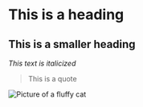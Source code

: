 # This is a heading
## This is a smaller heading

_This text is italicized_

> This is a quote


![Picture of a fluffy cat](https://images.rawpixel.com/image_1100/cHJpdmF0ZS9sci9pbWFnZXMvd2Vic2l0ZS8yMDIyLTA1L2ZsNDgyNDQxMTEwOS1pbWFnZS1rcHFrNXh0eC5qcGc.jpg)
